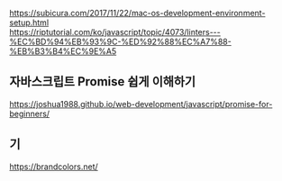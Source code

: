 https://subicura.com/2017/11/22/mac-os-development-environment-setup.html<br>
https://riptutorial.com/ko/javascript/topic/4073/linters---%EC%BD%94%EB%93%9C-%ED%92%88%EC%A7%88-%EB%B3%B4%EC%9E%A5

## 자바스크립트 Promise 쉽게 이해하기
https://joshua1988.github.io/web-development/javascript/promise-for-beginners/

## 기
https://brandcolors.net/
